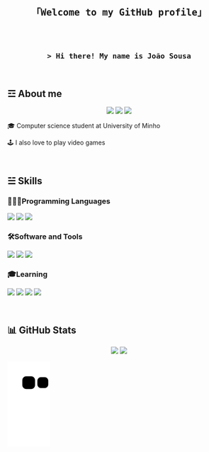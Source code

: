 <br>
<!-- Welcome -->
<h2 align= "center"> 
       <samp> 「Welcome to my GitHub profile」
  </samp>  
</h2>

<br>


<!-- Introduction --> 
<br>
<h3 align= "center"> 
       <samp>&gt; Hi there! My name is João Sousa 
  </samp>

</h3> 

<br>


           
<!-- About me -->

<h2>&#9778; About me </h2>   


<p align = "center">       
<!-- Instagram -->
<a target="_blank" href="https://www.instagram.com/joao.sousa64/"><img src="https://img.shields.io/badge/Instagram-E4405F?style=for-the-badge&logo=instagram&logoColor=white"></a>
<!-- Twitter -->
<a target="_blank" href="https://twitter.com/Joao_Sousa64"><img src="https://img.shields.io/badge/Twitter-1DA1F2?style=for-the-badge&logo=twitter&logoColor=white"></a>
<!-- Facebook -->
<a target="_blank" href="https://www.facebook.com/joaoafonso.almeidasousa.3/"><img src="https://img.shields.io/badge/Facebook-1877F2?style=for-the-badge&logo=facebook&logoColor=white"></a> 

</p>
       

🎓 Computer science student at University of Minho 

🕹 I also love to play video games  

<br> 
  
 
<h2>&#9777; Skills </h2> 


<!-- Programming Languages --> 

<h3> 👨🏻‍💻Programming Languages </h3> 

<p>
       <!-- Haskell -->
       <a><img src="https://img.shields.io/badge/Haskell-5D4F85?style=for-the-badge&logo=haskell&logoColor=white"></a> 
       <!-- C -->
       <a><img src="https://img.shields.io/badge/C-00599C?style=for-the-badge&logo=c&logoColor=white"></a>
       <!-- Python -->
       <a><img src="https://img.shields.io/badge/Python-FFD43B?style=for-the-badge&logo=python&logoColor=blue"></a>
</p>


<h3>🛠Software and Tools </h3> 

<p>  
       <!-- Visual Studio Code --> 
       <a><img src="https://img.shields.io/badge/Visual_Studio_Code-0078D4?style=for-the-badge&logo=visual%20studio%20code&logoColor=white"></a>
       <!-- GitHub -->
       <a><img src="https://img.shields.io/badge/GitHub-100000?style=for-the-badge&logo=github&logoColor=white"></a>
       <!-- Gimp --> 
       <a><img src="https://img.shields.io/badge/gimp-5C5543?style=for-the-badge&logo=gimp&logoColor=white"></a>
</p>   

<h3> 🎓Learning </h3> 

<p>
      <!-- HTML5 -->
      <a><img src="https://img.shields.io/badge/HTML5-E34F26?style=for-the-badge&logo=html5&logoColor=white"></a>
      <!-- CSS3 -->
      <a><img src="https://img.shields.io/badge/CSS3-1572B6?style=for-the-badge&logo=css3&logoColor=white"></a>
      <!-- JavaScript -->
      <a><img src="https://img.shields.io/badge/JavaScript-323330?style=for-the-badge&logo=javascript&logoColor=F7DF1E"></a>
      <!-- Java -->
      <a><img src="https://img.shields.io/badge/java-%23ED8B00.svg?style=for-the-badge&logo=openjdk&logoColor=white"</a>
       
</p>

<br>


<h2> 📊 GitHub Stats </h2> 
  
<p align="center">
<img height="200px" src="https://github-readme-stats.vercel.app/api?username=sousini&theme=dark&show_icons=true">
<img height="200px" src="https://github-readme-stats.vercel.app/api/top-langs/?username=sousini&theme=dark&show_icons=true">
</p>




 
![Snake animation](https://github.com/sousini/sousini/blob/output/github-contribution-grid-snake.svg)
